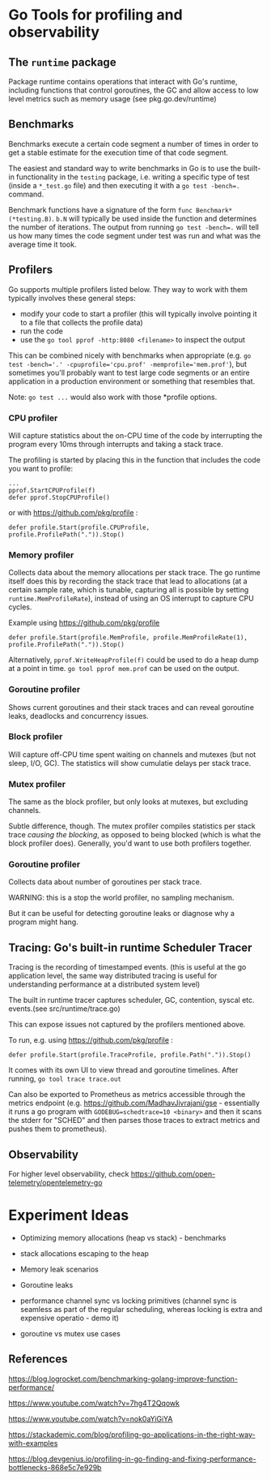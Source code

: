 # Go Tools for profiling and observability

## The `runtime` package

Package runtime contains operations that interact with Go's runtime, including functions that control goroutines, the GC and allow access to low level metrics such as memory usage (see pkg.go.dev/runtime)

## Benchmarks

Benchmarks execute a certain code segment a number of times in order to get a stable estimate for the execution time of that code segment.

The easiest and standard way to write benchmarks in Go is to use the built-in functionality in the `testing` package, i.e. writing a specific type of test (inside a `*_test.go` file) and then executing it with a `go test -bench=.` command.

Benchmark functions have a signature of the form `func Benchmark*(*testing.B)`. `b.N` will typically be used inside the function and determines the number of iterations. The output from running `go test -bench=.` will tell us how many times the code segment under test was run and what was the average time it took.

## Profilers

Go supports multiple profilers listed below. They way to work with them typically involves these general steps:

- modify your code to start a profiler (this will typically involve pointing it to a file that collects the profile data)
- run the code
- use the `go tool pprof -http:8080 <filename>` to inspect the output

This can be combined nicely with benchmarks when appropriate (e.g. `go test -bench='.' -cpuprofile='cpu.prof' -memprofile='mem.prof'`), but sometimes you'll probably want to test large code segments or an entire application in a production environment or something that resembles that.

Note: `go test ...` would also work with those \*profile options.

### CPU profiler

Will capture statistics about the on-CPU time of the code by interrupting the program every 10ms through interrupts and taking a stack trace.

The profiling is started by placing this in the function that includes the code you want to profile:

```
...
pprof.StartCPUProfile(f)
defer pprof.StopCPUProfile()
```

or with https://github.com/pkg/profile :

```
defer profile.Start(profile.CPUProfile, profile.ProfilePath(".")).Stop()
```

### Memory profiler

Collects data about the memory allocations per stack trace. The go runtime itself does this by recording the stack trace that lead to allocations (at a certain sample rate, which is tunable, capturing all is possible by setting `runtime.MemProfileRate`), instead of using an OS interrupt to capture CPU cycles.

Example using https://github.com/pkg/profile

```
defer profile.Start(profile.MemProfile, profile.MemProfileRate(1), profile.ProfilePath(".")).Stop()
```

Alternatively, `pprof.WriteHeapProfile(f)` could be used to do a heap dump at a point in time. `go tool pprof mem.prof` can be used on the output.

### Goroutine profiler

Shows current goroutines and their stack traces and can reveal goroutine leaks, deadlocks and concurrency issues.

### Block profiler

Will capture off-CPU time spent waiting on channels and mutexes (but not sleep, I/O, GC). The statistics will show cumulatie delays per stack trace.

### Mutex profiler

The same as the block profiler, but only looks at mutexes, but excluding channels.

Subtle difference, though. The mutex profiler compiles statistics per stack trace _causing the blocking_, as opposed to being blocked (which is what the block profiler does). Generally, you'd want to use both profilers together.

### Goroutine profiler

Collects data about number of goroutines per stack trace.

WARNING: this is a stop the world profiler, no sampling mechanism.

But it can be useful for detecting goroutine leaks or diagnose why a program might hang.

## Tracing: Go's built-in runtime Scheduler Tracer

Tracing is the recording of timestamped events. (this is useful at the go application level, the same way distributed tracing is useful for understanding performance at a distributed system level)

The built in runtime tracer captures scheduler, GC, contention, syscal etc. events.(see src/runtime/trace.go)

This can expose issues not captured by the profilers mentioned above.

To run, e.g. using https://github.com/pkg/profile :

```
defer profile.Start(profile.TraceProfile, profile.Path(".")).Stop()
```

It comes with its own UI to view thread and goroutine timelines.
After running, `go tool trace trace.out`

Can also be exported to Prometheus as metrics accessible through the metrics endpoint (e.g. https://github.com/MadhavJivrajani/gse - essentially it runs a go program with `GODEBUG=schedtrace=10 <binary>` and then it scans the stderr for "SCHED" and then parses those traces to extract metrics and pushes them to prometheus).

## Observability

For higher level observability, check https://github.com/open-telemetry/opentelemetry-go

# Experiment Ideas

- Optimizing memory allocations (heap vs stack) - benchmarks

- stack allocations escaping to the heap

- Memory leak scenarios

- Goroutine leaks

- performance channel sync vs locking primitives (channel sync is seamless as part of the regular scheduling, whereas locking is extra and expensive operatio - demo it)

- goroutine vs mutex use cases

## References

https://blog.logrocket.com/benchmarking-golang-improve-function-performance/

https://www.youtube.com/watch?v=7hg4T2Qqowk

https://www.youtube.com/watch?v=nok0aYiGiYA

https://stackademic.com/blog/profiling-go-applications-in-the-right-way-with-examples

https://blog.devgenius.io/profiling-in-go-finding-and-fixing-performance-bottlenecks-868e5c7e929b
